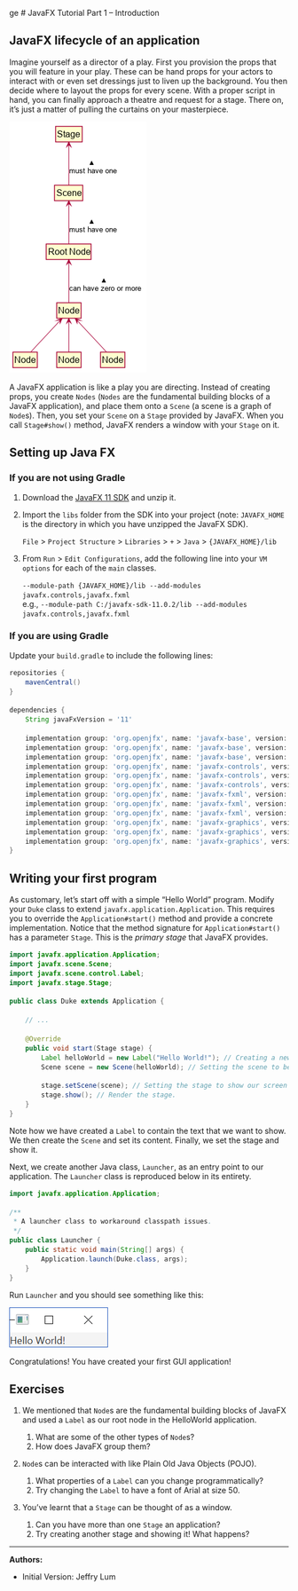 ge # JavaFX Tutorial Part 1 – Introduction

## JavaFX lifecycle of an application

Imagine yourself as a director of a play. First you provision the props that you will feature in your play. These can be hand props for your actors to interact with or even set dressings just to liven up the background. You then decide where to layout the props for every scene. With a proper script in hand, you can finally approach a theatre and request for a stage. There on, it’s just a matter of pulling the curtains on your masterpiece.

![Hierarchy of Objects in JavaFX](assets/JavaFxHierarchy.png)

A JavaFX application is like a play you are directing. Instead of creating props, you create `Nodes` (`Nodes` are the fundamental building blocks of a JavaFX application), and place them onto a `Scene` (a scene is a graph of `Node`s). Then, you set your `Scene` on a `Stage` provided by JavaFX. When you call `Stage#show()` method, JavaFX renders a window with your `Stage` on it.

## Setting up Java FX

### If you are not using Gradle

1. Download the [JavaFX 11 SDK](https://gluonhq.com/products/javafx/) and unzip it.

1. Import the `libs` folder from the SDK into your project (note: `JAVAFX_HOME` is the directory in which you have unzipped the JavaFX SDK). 

   `File` > `Project Structure` > `Libraries` > `+` > `Java` > `{JAVAFX_HOME}/lib`

1. From `Run` > `Edit Configurations`, add the following line into your `VM options` for each of the `main` classes.

   `--module-path {JAVAFX_HOME}/lib --add-modules javafx.controls,javafx.fxml`<br>
   e.g., `--module-path C:/javafx-sdk-11.0.2/lib --add-modules javafx.controls,javafx.fxml`

### If you are using Gradle

Update your `build.gradle` to include the following lines:
```groovy
repositories {
    mavenCentral()
}

dependencies {
    String javaFxVersion = '11'

    implementation group: 'org.openjfx', name: 'javafx-base', version: javaFxVersion, classifier: 'win'
    implementation group: 'org.openjfx', name: 'javafx-base', version: javaFxVersion, classifier: 'mac'
    implementation group: 'org.openjfx', name: 'javafx-base', version: javaFxVersion, classifier: 'linux'
    implementation group: 'org.openjfx', name: 'javafx-controls', version: javaFxVersion, classifier: 'win'
    implementation group: 'org.openjfx', name: 'javafx-controls', version: javaFxVersion, classifier: 'mac'
    implementation group: 'org.openjfx', name: 'javafx-controls', version: javaFxVersion, classifier: 'linux'
    implementation group: 'org.openjfx', name: 'javafx-fxml', version: javaFxVersion, classifier: 'win'
    implementation group: 'org.openjfx', name: 'javafx-fxml', version: javaFxVersion, classifier: 'mac'
    implementation group: 'org.openjfx', name: 'javafx-fxml', version: javaFxVersion, classifier: 'linux'
    implementation group: 'org.openjfx', name: 'javafx-graphics', version: javaFxVersion, classifier: 'win'
    implementation group: 'org.openjfx', name: 'javafx-graphics', version: javaFxVersion, classifier: 'mac'
    implementation group: 'org.openjfx', name: 'javafx-graphics', version: javaFxVersion, classifier: 'linux'
}
```

## Writing your first program

As customary, let’s start off with a simple “Hello World” program. Modify your `Duke` class to extend `javafx.application.Application`. This requires you to override the `Application#start()` method and provide a concrete implementation. Notice that the method signature for `Application#start()` has a parameter `Stage`. This is the _primary stage_ that JavaFX provides.

```java
import javafx.application.Application;
import javafx.scene.Scene;
import javafx.scene.control.Label;
import javafx.stage.Stage;

public class Duke extends Application {
    
    // ...

    @Override
    public void start(Stage stage) {
        Label helloWorld = new Label("Hello World!"); // Creating a new Label control
        Scene scene = new Scene(helloWorld); // Setting the scene to be our Label

        stage.setScene(scene); // Setting the stage to show our screen
        stage.show(); // Render the stage.
    }
}
```

Note how we have created a `Label` to contain the text that we want to show. We then create the `Scene` and set its content. Finally, we set the stage and show it. 

Next, we create another Java class, `Launcher`, as an entry point to our application.
The `Launcher` class is reproduced below in its entirety.

```java
import javafx.application.Application;

/**
 * A launcher class to workaround classpath issues.
 */
public class Launcher {
    public static void main(String[] args) {
        Application.launch(Duke.class, args);
    }
}
```

Run `Launcher` and you should see something like this:

![Hello World](assets/HelloWorld.png) 

Congratulations! You have created your first GUI application!

## Exercises

1. We mentioned that `Node`s are the fundamental building blocks of JavaFX and used a `Label` as our root node in the HelloWorld application.
   1. What are some of the other types of `Node`s?
   1. How does JavaFX group them?

1. `Node`s can be interacted with like Plain Old Java Objects (POJO).
   1. What properties of a `Label` can you change programmatically?
   1. Try changing the `Label` to have a font of Arial at size 50.

1. You’ve learnt that a `Stage` can be thought of as a window. 
   1. Can you have more than one `Stage` an application?
   1. Try creating another stage and showing it! What happens?

--------------------------------------------------------------------------------
**Authors:**
* Initial Version: Jeffry Lum
